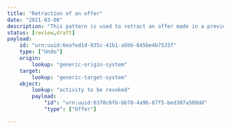 ```yaml
---
title: "Retraction of an offer"
date: "2021-03-08"
description: "This pattern is used to retract an offer made in a previous notification."
status: [review,draft]
payload:
    id: "urn:uuid:6eafed1d-935c-41b1-a5bb-645be4b7533f"
    type: ["Undo"]
    origin:
        lookup: "generic-origin-system"
    target:
        lookup: "generic-target-system"
    object:
        lookup: "activity to be revoked"
        payload:
            "id": "urn:uuid:0370c0fb-bb78-4a9b-87f5-bed307a509dd"
            "type": ["Offer"]

---
```


